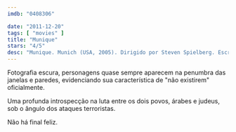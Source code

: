 ```yaml
---
imdb: "0408306"

date: "2011-12-20"
tags: [ "movies" ]
title: "Munique"
stars: "4/5"
desc: "Munique. Munich (USA, 2005). Dirigido por Steven Spielberg. Escrito por Tony Kushner, Eric Roth, George Jonas. Com Eric Bana, Daniel Craig, Ciarán Hinds, Mathieu Kassovitz, Hanns Zischler, Ayelet Zurer, Geoffrey Rush, Gila Almagor, Michael Lonsdale."
---
```

Fotografia escura, personagens quase sempre aparecem na penumbra das janelas e paredes, evidenciando sua característica de "não existirem" oficialmente.

Uma profunda introspecção na luta entre os dois povos, árabes e judeus, sob o ângulo dos ataques terroristas.

Não há final feliz.



